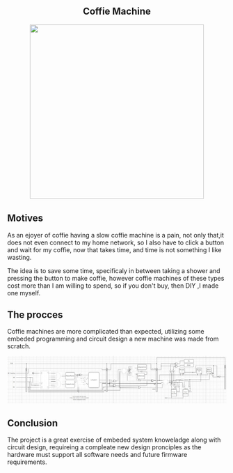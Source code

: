 <h2 align="center">Coffie Machine</h2>

 <p align="center"> <a href="https://www.arduino.cc/" target="_blank" rel="noreferrer"> 
  <img src="https://kaapimachines.com/wp-content/uploads/2022/05/fully-auto-machines.webp" width="400" height="400"/> </a> 

<h2 align = "left">Motives</h2>
<p align="left">
As an ejoyer of coffie having a slow coffie machine is a pain, not only that,it does not even connect to my home network,
  so I also have to click a button and wait for my coffie, now that takes time, and time is not something I like wasting.

  The idea is to save some time, specificaly in between taking a shower and pressing the button to make coffie,
  however coffie machines of these types cost more than I am willing to spend, so if you don't buy, then DIY
  ,I made one myself.
</p>

<h2 align = "left">The procces</h2>

<p align="left">
Coffie machines are more complicated than expected, utilizing some embeded programming and circuit design a new machine was made from scratch.
 
 <p align="center"> 
  <img src = "https://github.com/NoBizz/Coffie-Machine/blob/main/imm.jpg?raw=true" >
 </img>
    
</p>
<h2 align = "left">Conclusion</h2>
<p align="left">
The project is a great exercise of embeded system knoweladge along with circuit design, requireing a compleate new design  pronciples as the hardware must support all software needs and future firmware requirements.
</p>
